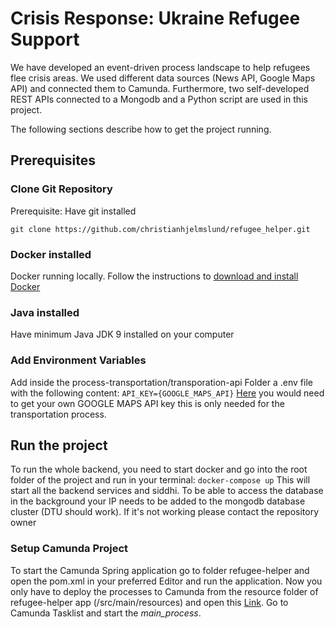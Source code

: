 # Crisis Response: Ukraine Refugee Support

We have developed an event-driven process landscape to help refugees flee crisis areas. We used different data sources (News API, Google Maps API) and connected them to Camunda. 
Furthermore, two self-developed REST APIs connected to a Mongodb and a Python script are used in this project.

The following sections describe how to get the project running.

## Prerequisites
### Clone Git Repository
Prerequisite: Have git installed

`git clone https://github.com/christianhjelmslund/refugee_helper.git`

### Docker installed

Docker running locally. Follow the instructions to [download and install Docker](https://docs.docker.com/desktop/)

### Java installed

Have minimum Java JDK 9 installed on your computer

### Add Environment Variables

Add inside the process-transportation/transporation-api Folder a .env file with the following content:
`API_KEY={GOOGLE_MAPS_API}`
[Here](https://developers.google.com/maps/documentation/javascript/get-api-key) you would need to get your own GOOGLE MAPS API key this is only needed for the transportation process.

## Run the project
To run the whole backend, you need to start docker and go into the root folder of the project and run in your terminal:
`docker-compose up`
This will start all the backend services and siddhi. To be able to access the database in the background your IP needs to be added to the mongodb database cluster (DTU should work).
If it's not working please contact the repository owner

### Setup Camunda Project
To start the Camunda Spring application go to folder refugee-helper and open the pom.xml in your preferred Editor and run the application.
Now you only have to deploy the processes to Camunda from the resource folder of refugee-helper app (/src/main/resources) and open this [Link](http://localhost:8080/).
Go to Camunda Tasklist and start the *main_process*.


